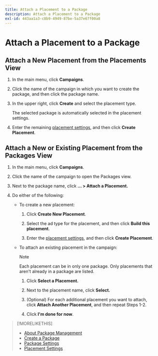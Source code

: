 ```yaml
---
title: Attach a Placement to a Package
description: Attach a Placement to a Package
exl-id: 443aa1a3-c8b9-4949-87be-5a37e67f00a8
---
```

# Attach a Placement to a Package

## Attach a New Placement from the Placements View

1. In the main menu, click **Campaigns**.

1. Click the name of the campaign in which you want to create the package, and then click the package name.

1. In the upper right, click **Create** and select the placement type.

     The selected package is automatically selected in the placement settings.

1. Enter the remaining [placement settings](/help/dsp/campaign-management/placements/placement-settings.md), and then click **Create Placement**.

## Attach a New or Existing Placement from the Packages View

1. In the main menu, click **Campaigns**.

1. Click the name of the campaign to open the Packages view.

1. Next to the package name, click  **... > Attach a Placement.**

1. Do either of the following:

    * To create a new placement:

        1. Click **Create New Placement**.

        1.  Select the ad type for the placement, and then click **Build this placement**.

        1. Enter the [placement settings](/help/dsp/campaign-management/placements/placement-settings.md), and then click **Create Placement**.

    * To attach an existing placement in the campaign:

       >[!NOTE]
       >
       >Each placement can be in only one package. Only placements that aren't already in a package are listed.
    
        1. Click **Select a Placement.**

        1. Next to the placement name, click **Select.**

        1. (Optional) For each additional placement you want to attach, click **Attach Another Placement**, and then repeat Steps 1-2.

        1. Click **I'm done for now**.

>[!MORELIKETHIS]
>
>* [About Package Management](package-about.md)
>* [Create a Package](package-create.md)
>* [Package Settings](package-settings.md)
>* [Placement Settings](/help/dsp/campaign-management/placements/placement-settings.md)
